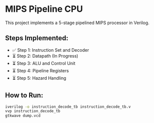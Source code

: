 # MIPS Pipeline CPU
This project implements a 5-stage pipelined MIPS processor in Verilog.

## Steps Implemented:
- ✅ Step 1: Instruction Set and Decoder
- ⏳ Step 2: Datapath (In Progress)
- ⏳ Step 3: ALU and Control Unit
- ⏳ Step 4: Pipeline Registers
- ⏳ Step 5: Hazard Handling

## How to Run:
```bash
iverilog -o instruction_decode_tb instruction_decode_tb.v
vvp instruction_decode_tb
gtkwave dump.vcd
